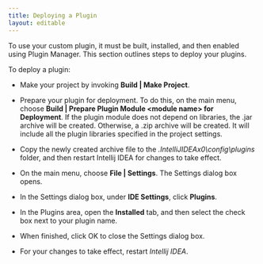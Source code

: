 ```yaml
---
title: Deploying a Plugin
layout: editable
---
```


To use your custom plugin, it must be built, installed, and then enabled using Plugin Manager.
This section outlines steps to deploy your plugins.

To deploy a plugin:

* Make your project by invoking **Build \| Make Project**.

* Prepare your plugin for deployment.
  To do this, on the main menu, choose **Build \| Prepare Plugin Module \<module name\> for Deployment**.
  If the plugin module does not depend on libraries, the .jar archive will be created.
  Otherwise, a .zip archive will be created. It will include all the plugin libraries specified in the project settings.

* Copy the newly created archive file to the *.IntelliJIDEAx0\config\plugins* folder, and then restart Intellij IDEA for changes to take effect.

* On the main menu, choose **File \| Settings**.
  The Settings dialog box opens.

* In the Settings dialog box, under **IDE Settings**, click **Plugins**.

* In the Plugins area, open the **Installed** tab, and then select the check box next to your plugin name.

* When finished, click OK to close the Settings dialog box.

* For your changes to take effect, restart *Intellij IDEA*.